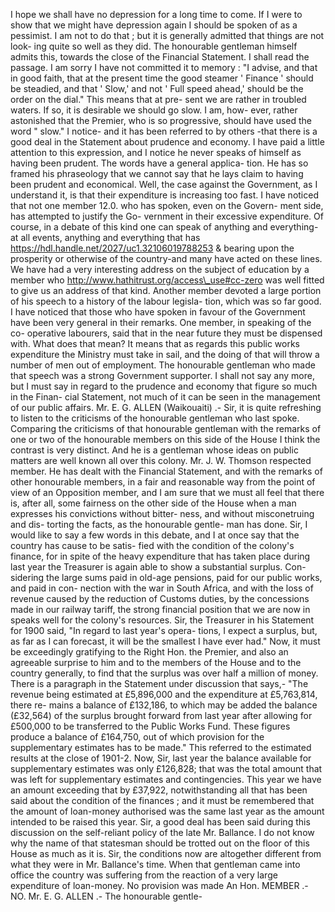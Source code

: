 I hope we shall have no depression for a long time to come. If I were to show that we might have depression again I should be spoken of as a pessimist. I am not to do that ; but it is generally admitted that things are not look- ing quite so well as they did. The honourable gentleman himself admits this, towards the close of the Financial Statement. I shall read the passage. I am sorry I have not committed it to memory : "I advise, and that in good faith, that at the present time the good steamer ' Finance ' should be steadied, and that ' Slow,' and not ' Full speed ahead,' should be the order on the dial." This means that at pre- sent we are rather in troubled waters. If so, it is desirable we should go slow. I am, how- ever, rather astonished that the Premier, who is so progressive, should have used the word " slow." I notice- and it has been referred to by others -that there is a good deal in the Statement about prudence and economy. I have paid a little attention to this expression, and I notice he never speaks of himself as having been prudent. The words have a general applica- tion. He has so framed his phraseology that we cannot say that he lays claim to having been prudent and economical. Well, the case against the Government, as I understand it, is that their expenditure is increasing too fast. I have noticed that not one member 12.0. who has spoken, even on the Govern- ment side, has attempted to justify the Go- vernment in their excessive expenditure. Of course, in a debate of this kind one can speak of anything and everything-at all events, anything and everything that has https://hdl.handle.net/2027/uc1.32106019788253 & bearing upon the prosperity or otherwise of the country-and many have acted on these lines. We have had a very interesting address on the subject of education by a member who http://www.hathitrust.org/access\_use#cc-zero was well fitted to give us an address of that kind. Another member devoted a large portion of his speech to a history of the labour legisla- tion, which was so far good. I have noticed that those who have spoken in favour of the Government have been very general in their remarks. One member, in speaking of the co- operative labourers, said that in the near future they must be dispensed with. What does that mean? It means that as regards this public works expenditure the Ministry must take in sail, and the doing of that will throw a number of men out of employment. The honourable gentleman who made that speech was a strong Government supporter. I shall not say any more, but I must say in regard to the prudence and economy that figure so much in the Finan- cial Statement, not much of it can be seen in the management of our public affairs. Mr. E. G. ALLEN (Waikouaiti) .- Sir, it is quite refreshing to listen to the criticisms of the honourable gentleman who last spoke. Comparing the criticisms of that honourable gentleman with the remarks of one or two of the honourable members on this side of the House I think the contrast is very distinct. And he is a gentleman whose ideas on public matters are well known all over this colony. Mr. J. W. Thomson respected member. He has dealt with the Financial Statement, and with the remarks of other honourable members, in a fair and reasonable way from the point of view of an Opposition member, and I am sure that we must all feel that there is, after all, some fairness on the other side of the House when a man expresses his convictions without bitter- ness, and without misconetruing and dis- torting the facts, as the honourable gentle- man has done. Sir, I would like to say a few words in this debate, and I at once say that the country has cause to be satis- fied with the condition of the colony's finance, for in spite of the heavy expenditure that has taken place during last year the Treasurer is again able to show a substantial surplus. Con- sidering the large sums paid in old-age pensions, paid for our public works, and paid in con- nection with the war in South Africa, and with the loss of revenue caused by the reduction of Customs duties, by the concessions made in our railway tariff, the strong financial position that we are now in speaks well for the colony's resources. Sir, the Treasurer in his Statement for 1900 said, "In regard to last year's opera- tions, I expect a surplus, but, as far as I can forecast, it will be the smallest I have ever had." Now, it must be exceedingly gratifying to the Right Hon. the Premier, and also an agreeable surprise to him and to the members of the House and to the country generally, to find that the surplus was over half a million of money. There is a paragraph in the Statement under discussion that says,- "The revenue being estimated at £5,896,000 and the expenditure at £5,763,814, there re- mains a balance of £132,186, to which may be added the balance (£32,564) of the surplus brought forward from last year after allowing for £500,000 to be transferred to the Public Works Fund. These figures produce a balance of £164,750, out of which provision for the supplementary estimates has to be made." This referred to the estimated results at the close of 1901-2. Now, Sir, last year the balance available for supplementary estimates was only £126,828; that was the total amount that was left for supplementary estimates and contingencies. This year we have an amount exceeding that by £37,922, notwithstanding all that has been said about the condition of the finances ; and it must be remembered that the amount of loan-money authorised was the same last year as the amount intended to be raised this year. Sir, a good deal has been said during this discussion on the self-reliant policy of the late Mr. Ballance. I do not know why the name of that statesman should be trotted out on the floor of this House as much as it is. Sir, the conditions now are altogether different from what they were in Mr. Ballance's time. When that gentleman came into office the country was suffering from the reaction of a very large expenditure of loan-money. No provision was made An Hon. MEMBER .- NO. Mr. E. G. ALLEN .- The honourable gentle- 